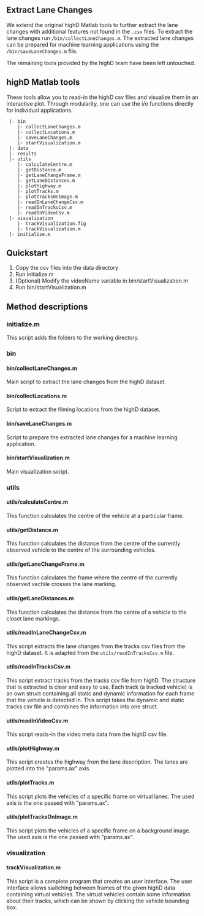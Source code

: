 ## Extract Lane Changes
We extend the original highD Matlab tools to further extract the lane changes with additional features not found in the `.csv` files. To extract the lane changes run `/bin/collectLaneChanges.m`. The extracted lane changes can be prepared for machine learning applications using the `/bin/saveLaneChanges.m` file.

The remaining tools provided by the highD team have been left untouched.

## highD Matlab tools
These tools allow you to read-in the highD csv files and visualize them in an interactive 
plot. Through modularity, one can use the i/o functions directly for individual applications.

```
 |- bin
    |- collectLaneChanges.m
    |- collectLocations.m
    |- saveLaneChanges.m
    |- startVisualization.m
 |- data
 |- results
 |- utils
    |- calculateCentre.m
    |- getDistance.m
    |- getLaneChangeFrame.m
    |- getLaneDistances.m
    |- plotHighway.m
    |- plotTracks.m
    |- plotTracksOnImage.m
    |- readInLaneChangeCsv.m
    |- readInTracksCsv.m
    |- readInVideoCsv.m
 |- visualization
    |- trackVisualization.fig
    |- trackVisualization.m
 |- initialize.m
```

## Quickstart
1) Copy the csv files into the data directory
2) Run initialize.m
3) (Optional) Modify the videoName variable in bin/startVisualization.m
4) Run bin/startVisualization.m

## Method descriptions

### initialize.m
This script adds the folders to the working directory.

### bin

#### bin/collectLaneChanges.m
Main script to extract the lane changes from the highD dataset.

#### bin/collectLocations.m
Script to extract the filming locations from the highD dataset.

#### bin/saveLaneChanges.m
Script to prepare the extracted lane changes for a machine learning application.

#### bin/startVisualization.m
Main visualization script.

### utils

#### utils/calculateCentre.m
This function calculates the centre of the vehicle at a particular frame.

#### utils/getDistance.m
This function calculates the distance from the centre of the currently observed vehicle to the centre of the surrounding vehicles.

#### utils/getLaneChangeFrame.m
This function calculates the frame where the centre of the currently observed vechile crosses the lane marking.

#### utils/getLaneDistances.m
This function calculates the distance from the centre of a vehicle to the closet lane markings.

#### utils/readInLaneChangeCsv.m
This script extracts the lane changes from the tracks csv files from the highD dataset. It is adapted from the `utils/readInTracksCsv.m` file.

#### utils/readInTracksCsv.m
This script extract tracks from the tracks csv file from highD. The structure that is extracted is clear 
and easy to use. Each track (a tracked vehicle) is an own struct containing all static and dynamic information 
for each frame that the vehicle is detected in. This script takes the dynamic and static tracks csv file and combines 
the information into one struct.

#### utils/readInVideoCsv.m
This script reads-in the video meta data from the highD csv file. 

#### utils/plotHighway.m
This script creates the highway from the lane description. The lanes are plotted into the "params.ax" axis. 

#### utils/plotTracks.m
This script plots the vehicles of a specific frame on virtual lanes. The used axis is the one passed with "params.ax".

#### utils/plotTracksOnImage.m
This script plots the vehicles of a specific frame on a background image. The used axis is the one passed with "params.ax".

### visualization

#### trackVisualization.m
This script is a complete program that creates an user interface. The user interface allows switching between frames 
of the given highD data containing virtual vehicles. The virtual vehicles contain some information about their tracks, 
which can be shown by clicking the vehicle bounding box. 
